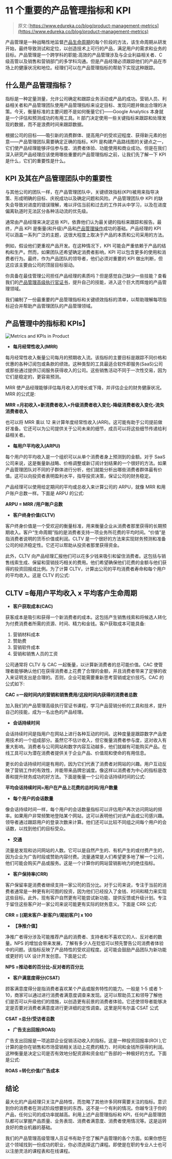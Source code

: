 # 11 个重要的产品管理指标和 KPI

> 原文:[https://www.edureka.co/blog/product-management-metrics](https://www.edureka.co/blog/product-management-metrics)

产品管理是一种战略性地监督[产品生命周期](https://www.edureka.co/blog/what-are-the-stages-and-examples-of-a-product-lifecycle/)的每个阶段的方法，该生命周期从研发开始，最终导致测试和定位，以创造技术上可行的产品，满足用户的需求和业务的目标。产品管理是一个跨学科的职能:高效的产品管理涉及与企业利益相关者、C 级高管以及销售和营销部门的多学科沟通。但是产品经理必须跟踪他们的产品在市场上的健康状况和地位。经理们可以在产品管理指标的帮助下实现这种跟踪。

## **什么是产品管理指标？**

指标是一种定量测量，允许公司确定和跟踪业务活动或产品的成功。营销人员、利益相关者和产品管理团队使用产品管理指标来设定目标、发现问题并做出合理的决策。今天，衡量标准的主要问题不是如何衡量它们——Google Analytics 本身就是一个评估和预测成功的有用工具。It 部门决定使用一些关键指标来跟踪和处理发现的数据，而不是浪费时间来跟踪数据。

根据公司的目标——吸引新的消费群体、提高用户的受欢迎程度、获得新元素的创意——产品管理团队需要确定正确的指标。KPI 是构建产品路线图的关键点之一，它们使产品经理能够评估参与度、消费者体验、功能使用和商业成功。但是在我们深入研究产品经理应该使用哪些重要的产品管理指标之前，让我们先了解一下 KPI 是什么，它们的重要性是什么。

## **KPI 及其在产品管理团队中的重要性**

与其他公司的团队一样，在产品管理团队中，关键绩效指标(KPI)被用来指导决策、形成明确的目标、庆祝成功以及确定问题和风险。产品管理团队中 KPI 的缺失会导致对进度的错误理解，难以评估当前和过去的工作并从中学习，以及在进度偏离轨道时无法区分各种活动流的优先级。

通常由产品经理来决定这些 KPI，依靠他们认为最关键的指标来跟踪和报告。最终，产品 KPI 是衡量(和升级)产品和[产品管理操作](https://www.edureka.co/blog/product-management-frameworks)成功的基础。产品经理的 KPI 可以涵盖一系列广泛的主题，这很大程度上取决于产品的本质和公司采用的方法。

例如，假设他们更重视产品开发。在这种情况下，KPI 可能会严重依赖于产品的结构和生产。然而，如果团队还希望确定消费者影响，KPI 可以包含更多的使用和消费者行为。最终，作为产品团队的领导者，他们必须对重要的 KPI 做出判断，但这应该主要由公司的顶层目标驱动。

你具备在最佳管理公司担任产品经理的素质吗？但是感觉自己缺少一些技能？查看我们的[产品管理高级执行官证书](https://www.edureka.co/highered/advanced-executive-program-in-product-management-iitg)，提升自己的技能，进入这个巨大而辉煌的产品管理领域。

我们编制了一份最重要的产品管理指标和关键绩效指标的清单，以帮助理解每项指标迎合并帮助产品管理团队的产品管理领域。

## **产品管理中的指标和 KPIs】**

![Metrics and KPIs in Product ](../Images/2bd5dbad87d4888408c608bc0f15d279.png)

*   **每月经常性收入(MRR)**

每月经常性收入衡量公司每月的预期收入流。该指标的主要目标是跟踪不同价格和优惠的各种订阅包或条款的绩效。这种类型的工具最适合软件即服务(SaaS)公司或那些通过提供订阅服务获得收入的公司。这些销售活动不同于一次性交易，因为它们是稳定的，更容易预测。

MRR 使产品经理能够评估每月收入的增长或下降，并评估企业的财务健康状况。MRR 的公式是:

**MRR =月初收入+新消费者收入+升级消费者收入变化-降级消费者收入变化-流失消费者收入**

也可以将 MRR 乘以 12 来计算年度经常性收入(ARR)。这可能有助于公司提前做好准备。它还可以为公司提供关于公司未来的细节，成员可以将这些细节传递给利益相关者。

*   **每用户平均收入(ARPU)**

每个用户的平均收入是一个组织可以从单个消费者身上预测到的金额。对于 SaaS 公司来说，这是衡量新战略、价格调整或新订阅计划结果的一个很好的方法。如果产品管理团队对不同的子群体进行分析，他们就能分析出哪些消费者群体最有价值。这可以向投资者表明盈利水平，指导投资决策，保证公司的财务稳定。

产品经理可以使用给定期间的平均或总收入来计算公司的 ARPU，就像 MRR 和用户账户总数一样。下面是 ARPU 的公式:

**ARPU = MRR /用户账户总数**

*   **客户终身价值(CLTV)**

客户终身价值是一个受欢迎的衡量标准，用来衡量企业从消费者那里获得的长期预期收入。客户“生命周期”指的是消费者支持一项业务所花费的平均时间。“价值”是指消费者说明的货币价值或利润。CLTV 是一个很好的方法来实现财务预测和准备公司的经济稳定性。它还可以帮助从投资者那里获得资金。

此外，CLTV 向产品经理汇报他们可以花多少钱来吸引和留住消费者。这包括与销售线索生成、保留和营销技巧相关的费用。他们希望确保他们花费的金额与他们获得的投资回报成比例。为了计算 CLTV，计算出公司的平均消费者寿命和每个用户的平均收入。这是 CLTV 的公式:

## **CLTV =每用户平均收入 x 平均客户生命周期**

*   **客户获取成本(CAC)**

获客成本是吸引和获得一个新消费者的成本。这包括产生销售线索和将候选人转化为付费消费者所需的资源、时间、精力和金钱。客户获取成本可能具备:

1.  营销材料成本
2.  赞助费
3.  营销软件成本
4.  营销和销售人员的工资

公司通常将 CLTV 与 CAC 一起衡量，以计算新消费者的总可能价值。CAC 使管理者能够确认他们在获得消费者上花费了合理的金额，并且消费者带来了足够的收入来证明支出是合理的。否则，企业可能需要重新思考营销或定价技巧。CAC 的公式如下:

**CAC =一段时间内的营销和销售费用/这段时间内获得的消费者总数**

加入我们的产品管理高级执行官证书课程，学习产品营销分析的工具和技术，提升自己的技能，成为一名出色的产品经理。

*   **会话持续时间**

会话持续时间是指用户在网站上进行各种互动的时间。这种度量是跟踪数字产品使用技术的一个组成部分。虽然它不估计收入，但它衡量消费者参与度，这对收入有重大影响。消费者与公司网站和数字内容互动越多，他们就越有可能购买产品。在线工具可以为潜在消费者提供关于企业产品、价值观和使命的有用信息。

更长的会话持续时间是有用的，因为它们代表了消费者对网站的兴趣。用户互动反映了营销工作的有效性，并能带来品牌忠诚度。像这样以消费者为中心的指标是改善和提升财务成功的好方法。下面是衡量一个公司会话持续时间的公式:

**平均会话持续时间=用户在产品上花费的总时间/用户数量**

*   **每个用户的会话数量**

像会话持续时间一样，每个用户的会话数量指标可以评估用户再次访问网站的频率。如果用户非常频繁地登陆某个网站，这可以表明他们对该产品或公司感兴趣。领导者通过跟踪用户的登录次数来计算。他们还可以比较不同组之间每个用户的会话数，以找到他们的目标受众。

*   **交通**

流量是发现和访问网站的人数。它可以是自然产生的、有机产生的或付费产生的，因为企业为广告时段或赞助内容付费。流量通常是人们希望更多地了解一个公司，他们可能会购买产品或服务。这是一个计算你的网站营销影响力的绝佳指标。

*   **客户保持率(CRR)**

客户保留率是消费者继续支持一家公司的百分比。对于公司来说，专注于当前的消费者通常是一种更有利可图的投资，因为他们已经投入了金钱、时间和精力来实现这些目标。此外，现有客户自然更有可能尝试新功能、提供反馈或升级计划。专注于留住这些客户对一家公司来说可能更有实际的财务意义。下面是 CRR 公式:

**CRR = [(期末客户-新客户)/期初客户] x 100**

*   **【净推介值】**

净推广者得分涉及可能推荐产品的消费者、支持者和不喜欢它的人、反对者的数量。NPS 的增加会带来发展，了解有多少人在贬低可以预先警告公司消费者体验中的问题。该指标反映了产品特性的受欢迎程度。这可能会鼓励产品团队为新功能或更好的 UX 设计开发创意。下面是公式:

**NPS =推动者的百分比–反对者的百分比**

*   **客户满意度得分(CSAT)**

顾客满意度得分是指消费者喜欢某个产品或服务特性的能力。一般是 1-5 或者 1-10，商家可以通过进行消费者满意度调查来发现。这可以帮助员工和领导了解他们是否可以升级他们的措施，以创造更有前景的消费者体验。它还使领导者能够决定是否要对消费者满意度进行更详细的定性调查。这里是阿韦尔盖·CSAT 公式

**CSAT =总分/受访者总数**

*   **广告支出回报(ROAS)**

广告支出回报是一项追踪企业促销活动收入的指标。这是一种投资回报率(ROI ),它计算的是你在销售和市场营销相关活动上花费的精力、时间和金钱所获得的利润。这种衡量是决定公司是否有效地分配资源和资金给广告部的一种极好的方式。下面是公式:

**ROAS =转化价值/广告成本**

## **结论**

最大化的产品经理只关注产品特性，而忽略了其他许多同样需要关注的指标。意识到你的消费者在测试阶段想要别的东西，这不是一个有利的情况。你越专注于你的产品，任何公司的成功率就越高。利用上述产品管理指标和 KPI，任何产品管理团队都可以掌握产品质量、业务表现、消费者满意度、消费者使用情况等。这是运转良好的商业机器的基础。

我们的产品管理高级管理人员证书有助于您了解产品管理的各个方面。如果你想在这个领域找到一份成功的职业，你必须选择这门课程。即使是在职的专业人士也可以注册灵活的课程表和在线课程。